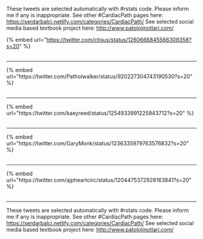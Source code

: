 

These tweets are selected automatically with #rstats code. Please inform me if any is inappropriate.
See other #CardiacPath pages here: https://serdarbalci.netlify.com/categories/CardiacPath/ 
See selected social media based textbook project here: http://www.patolojinotlari.com/

{% embed url="https://twitter.com/ctisus/status/1260666845566308358?s=20" %}<br>
<br>
<hr>
{% embed url="https://twitter.com/Patholwalker/status/920227304743190530?s=20" %}<br>
<br>
<hr>
{% embed url="https://twitter.com/kaeyreed/status/1254933991225843712?s=20" %}<br>
<br>
<hr>
{% embed url="https://twitter.com/GaryMonk/status/1236335979763576832?s=20" %}<br>
<br>
<hr>
{% embed url="https://twitter.com/ajpheartcirc/status/1204475372928163841?s=20" %}<br>
<br>
<hr>


These tweets are selected automatically with #rstats code. Please inform me if any is inappropriate.
See other #CardiacPath pages here: https://serdarbalci.netlify.com/categories/CardiacPath/ 
See selected social media based textbook project here: http://www.patolojinotlari.com/
